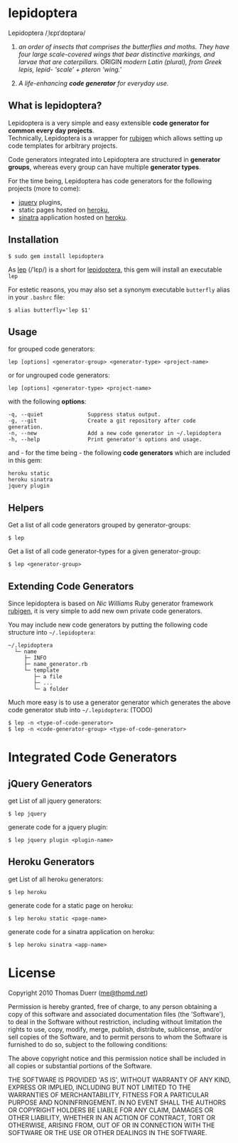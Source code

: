 lepidoptera
===========

Lepidoptera /ˌlɛpɪˈdɒptərə/

1. _an order of insects that comprises the butterflies and moths. They have four large scale-covered wings that bear distinctive markings, and larvae that are caterpillars._ ORIGIN _modern Latin (plural), from Greek lepis, lepid- ‘scale’ + pteron ‘wing.’_

2. _A life-enhancing __code generator__ for everyday use._

What is lepidoptera?
--------------------

Lepidoptera is a very simple and easy extensible __code generator for common every day projects__.  
Technically, Lepidoptera is a wrapper for [rubigen][r] which allows setting up code templates for arbitrary projects.

Code generators integrated into Lepidoptera are structured in __generator groups__, whereas every group can have multiple __generator types__.

For the time being, Lepidoptera has code generators for the following projects (more to come):

   * [jquery][j] plugins, 
   * static pages hosted on [heroku][h], 
   * [sinatra][s] application hosted on [heroku][h].

Installation
------------

    $ sudo gem install lepidoptera

As [lep][wiki-2] (/ˈlɛp/) is a short for [lepidoptera][wiki-1], this gem will install an executable `lep`

For estetic reasons, you may also set a synonym executable `butterfly` alias in your `.bashrc` file:

    $ alias butterfly='lep $1'
    
Usage
-----

for grouped code generators:

    lep [options] <generator-group> <generator-type> <project-name>

or for ungrouped code generators:

    lep [options] <generator-type> <project-name>

with the following __options__:

    -q, --quiet              Suppress status output.
    -g, --git                Create a git repository after code generation.
    -n, --new                Add a new code generator in ~/.lepidoptera
    -h, --help               Print generator's options and usage.
 
and - for the time being - the following __code generators__ which are included in this gem:

    heroku static
    heroku sinatra
    jquery plugin
  
Helpers
-------

Get a list of all code generators grouped by generator-groups:

    $ lep

Get a list of all code generator-types for a given generator-group:

    $ lep <generator-group>

Extending Code Generators
-------------------------

Since lepidoptera is based on _Nic Williams_ Ruby generator framework [rubigen][r], it is very simple to add new own private code generators.

You may include new code generators by putting the following code structure into `~/.lepidoptera`:

    ~/.lepidoptera
      └─ name
         ├─ INFO
         ├─ name_generator.rb
         └─ template
            ├─ a file
            ├─ ...
            └─ a folder

Much more easy is to use a generator generator which generates the above code generator stub into `~/.lepidoptera`: (TODO)

    $ lep -n <type-of-code-generator>
    $ lep -n <code-generator-group> <type-of-code-generator>

Integrated Code Generators
==========================
        
jQuery Generators
-----------------

get List of all jquery generators:

    $ lep jquery

generate code for a jquery plugin:

    $ lep jquery plugin <plugin-name>

Heroku Generators
-----------------

get List of all heroku generators:

    $ lep heroku

generate code for a static page on heroku:

    $ lep heroku static <page-name>
    
generate code for a sinatra application on heroku:

    $ lep heroku sinatra <app-name>

License
=======

Copyright 2010 Thomas Duerr (me@thomd.net)

Permission is hereby granted, free of charge, to any person obtaining
a copy of this software and associated documentation files (the
'Software'), to deal in the Software without restriction, including
without limitation the rights to use, copy, modify, merge, publish,
distribute, sublicense, and/or sell copies of the Software, and to
permit persons to whom the Software is furnished to do so, subject to
the following conditions:

The above copyright notice and this permission notice shall be
included in all copies or substantial portions of the Software.

THE SOFTWARE IS PROVIDED 'AS IS', WITHOUT WARRANTY OF ANY KIND,
EXPRESS OR IMPLIED, INCLUDING BUT NOT LIMITED TO THE WARRANTIES OF
MERCHANTABILITY, FITNESS FOR A PARTICULAR PURPOSE AND NONINFRINGEMENT.
IN NO EVENT SHALL THE AUTHORS OR COPYRIGHT HOLDERS BE LIABLE FOR ANY
CLAIM, DAMAGES OR OTHER LIABILITY, WHETHER IN AN ACTION OF CONTRACT,
TORT OR OTHERWISE, ARISING FROM, OUT OF OR IN CONNECTION WITH THE
SOFTWARE OR THE USE OR OTHER DEALINGS IN THE SOFTWARE.
    
    
[wiki-1]: http://en.wikipedia.org/wiki/Lepidoptera "Lepidoptera on Wiktionary"
[wiki-2]: http://en.wiktionary.org/wiki/lep "Lep on Wiktionary"
[j]: http://jquery.com/ "jQuery: The Write Less, Do More, JavaScript Library"
[h]: http://heroku.com/ "heroku | Ruby Cloud Platform as a Service"
[s]: http://www.sinatrarb.com/ "Sinatra"
[r]: http://rubigen.rubyforge.org/ "rubigen - Ruby Generator Framework"

